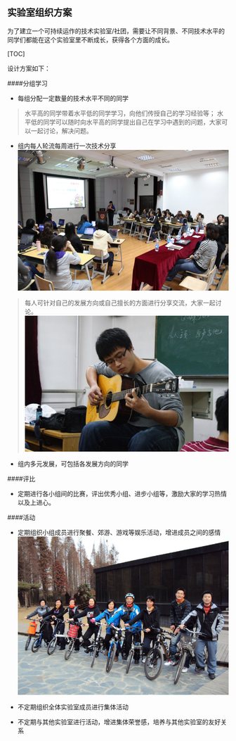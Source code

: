 ## 实验室组织方案

为了建立一个可持续运作的技术实验室/社团，需要让不同背景、不同技术水平的同学们都能在这个实验室里不断成长，获得各个方面的成长。

[TOC]

设计方案如下：

####分组学习
  - 每组分配一定数量的技术水平不同的同学
  > 水平高的同学带着水平低的同学学习，向他们传授自己的学习经验等；
  > 水平低的同学可以随时向水平高的同学提出自己在学习中遇到的问题，大家可以一起讨论，解决问题。

  - 组内每人轮流每周进行一次技术分享
  ![Alt text](./1448973095250.png)

   > 每人可针对自己的发展方向或自己擅长的方面进行分享交流，大家一起讨论。
   ![Alt text](./1448973156558.png)

   
  - 组内多元发展，可包括各发展方向的同学
 
####评比

  - 定期进行各小组间的比赛，评出优秀小组、进步小组等，激励大家的学习热情以及上进心。

####活动

- 定期组织小组成员进行聚餐、郊游、游戏等娱乐活动，增进成员之间的感情
![Alt text](./1448973056592.png)

- 不定期组织全体实验室成员进行集体活动
- 不定期与其他实验室进行活动，增进集体荣誉感，培养与其他实验室的友好关系